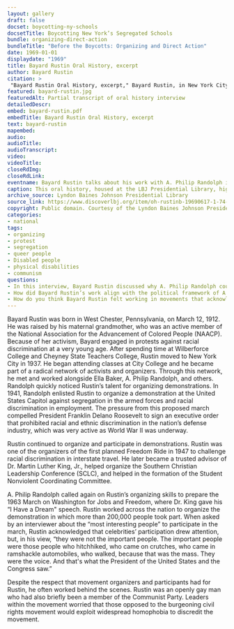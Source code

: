 ```yaml
--- 
layout: gallery
draft: false
docset: boycotting-ny-schools
docsetTitle: Boycotting New York’s Segregated Schools
bundle: organizing-direct-action
bundleTitle: "Before the Boycotts: Organizing and Direct Action"
date: 1969-01-01
displaydate: "1969"
title: Bayard Rustin Oral History, excerpt
author: Bayard Rustin
citation: >
 "Bayard Rustin Oral History, excerpt," Bayard Rustin, in New York City Civil Rights History Project, Accessed: [Month Day, Year], https://nyccivilrightshistory.org/gallery/bayard-rustin.
featured: bayard-rustin.jpg
featuredAlt: Partial transcript of oral history interview
detailedDescr: 
embed: bayard-rustin.pdf
embedTitle: Bayard Rustin Oral History, excerpt
text: bayard-rustin
mapembed: 
audio: 
audioTitle: 
audioTranscript: 
video: 
videoTitle: 
closeRdImg: 
closeRdLink: 
eventname: Bayard Rustin talks about his work with A. Philip Randolph in 1941 and 1963.
caption: This oral history, housed at the LBJ Presidential Library, highlights Bayard Rustin’s civil rights work throughout his life. This excerpt emphasizes his work organizing alongside A. Philip Randolph in 1941 and 1963. 
archive_source: Lyndon Baines Johnson Presidential Library
source_link: https://www.discoverlbj.org/item/oh-rustinb-19690617-1-74-65
copyright: Public domain. Courtesy of the Lyndon Baines Johnson Presidential Library.
categories: 
- national
tags: 
- organizing
- protest
- segregation
- queer people
- Disabled people
- physical disabilities
- communism
questions:
- In this interview, Bayard Rustin discussed why A. Philip Randolph counted on him as an organizer. What reasons did Rustin give for Randolph’s trust in him? What were the organizing tasks that Rustin completed?
- How did Bayard Rustin’s work align with the political framework of A. Philip Randolph?
- How do you think Bayard Rustin felt working in movements that acknowledged his organizing genius while also asking him to stay behind the scenes because of his sexuality?
--- 
```


Bayard Rustin was born in West Chester, Pennsylvania, on March 12, 1912. He was raised by his maternal grandmother, who was an active member of the National Association for the Advancement of Colored People (NAACP). Because of her activism, Bayard engaged in protests against racial discrimination at a very young age. After spending time at Wilberforce College and Cheyney State Teachers College, Rustin moved to New York City in 1937. He began attending classes at City College and he became part of a radical network of activists and organizers. Through this network, he met and worked alongside Ella Baker, A. Philip Randolph, and others. Randolph quickly noticed Rustin’s talent for organizing demonstrations. In 1941, Randolph enlisted Rustin to organize a demonstration at the United States Capitol against segregation in the armed forces and racial discrimination in employment. The pressure from this proposed march compelled President Franklin Delano Roosevelt to sign an executive order that prohibited racial and ethnic discrimination in the nation’s defense industry, which was very active as World War II was underway.

Rustin continued to organize and participate in demonstrations. Rustin was one of the organizers of the first planned Freedom Ride in 1947 to challenge racial discrimination in interstate travel. He later became a trusted advisor of Dr. Martin Luther King, Jr., helped organize the Southern Christian Leadership Conference (SCLC), and helped in the formation of the Student Nonviolent Coordinating Committee.

A. Philip Randolph called again on Rustin’s organizing skills to prepare the 1963 March on Washington for Jobs and Freedom, where Dr. King gave his “I Have a Dream" speech. Rustin worked across the nation to organize the demonstration in which more than 200,000 people took part. When asked by an interviewer about the “most interesting people” to participate in the march, Rustin acknowledged that celebrities’ participation drew attention, but, in his view, “they were not the important people. The important people were those people who hitchhiked, who came on crutches, who came in ramshackle automobiles, who walked, because that was the mass. They were the voice. And that's what the President of the United States and the Congress saw.”

Despite the respect that movement organizers and participants had for Rustin, he often worked behind the scenes. Rustin was an openly gay man who had also briefly been a member of the Communist Party. Leaders within the movement worried that those opposed to the burgeoning civil rights movement would exploit widespread homophobia to discredit the movement.

